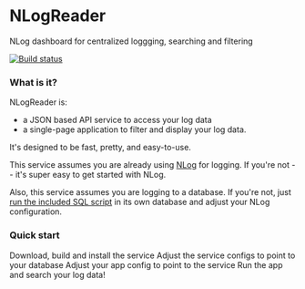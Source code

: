 # NLogReader
NLog dashboard for centralized loggging, searching and filtering

[![Build status](https://ci.appveyor.com/api/projects/status/6wrcxho3c6rssgsc?svg=true)](https://ci.appveyor.com/project/danesparza/nlogreader)

### What is it?
NLogReader is: 
* a JSON based API service to access your log data
* a single-page application to filter and display your log data.  

It's designed to be fast, pretty, and easy-to-use.

This service assumes you are already using [NLog](http://nlog-project.org/) for logging.  If you're not -- it's super easy to get started with NLog.  

Also, this service assumes you are logging to a database.  If you're not, just [run the included SQL script](https://github.com/danesparza/NLogReader/blob/master/sql/NLogReader.sql) in its own database and adjust your NLog configuration.

### Quick start
Download, build and install the service
Adjust the service configs to point to your database
Adjust your app config to point to the service
Run the app and search your log data!
